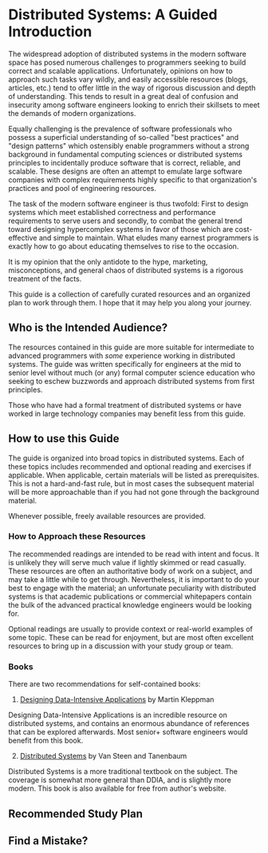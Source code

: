 # Distributed Systems: A Guided Introduction

The widespread adoption of distributed systems in the modern software space has
posed numerous challenges to programmers seeking to build correct and scalable
applications. Unfortunately, opinions on how to approach such tasks vary wildly,
and easily accessible resources (blogs, articles, etc.) tend to offer little in
the way of rigorous discussion and depth of understanding. This tends to result
in a great deal of confusion and insecurity among software engineers looking to
enrich their skillsets to meet the demands of modern organizations.

Equally challenging is the prevalence of software professionals who possess a
superficial understanding of so-called "best practices" and "design patterns"
which ostensibly enable programmers without a strong background in fundamental
computing sciences or distributed systems principles to incidentally produce
software that is correct, reliable, and scalable. These designs are often an
attempt to emulate large software companies with complex requirements highly
specific to that organization's practices and pool of engineering resources.

The task of the modern software engineer is thus twofold: First to design systems
which meet established correctness and performance requirements to serve users
and secondly, to combat the general trend toward designing hypercomplex systems
in favor of those which are cost-effective and simple to maintain. What eludes
many earnest programmers is exactly how to go about educating themselves to rise
to the occasion.

It is my opinion that the only antidote to the hype, marketing, misconceptions,
and general chaos of distributed systems is a rigorous treatment of the facts.

This guide is a collection of carefully curated resources and an organized plan
to work through them. I hope that it may help you along your journey.

## Who is the Intended Audience?

The resources contained in this guide are more suitable for intermediate to
advanced programmers with _some_ experience working in distributed systems. The
guide was written specifically for engineers at the mid to senior level without
much (or any) formal computer science education who seeking to eschew buzzwords
and approach distributed systems from first principles.

Those who have had a formal treatment of distributed systems or have worked in
large technology companies may benefit less from this guide.

## How to use this Guide

The guide is organized into broad topics in distributed systems. Each of these
topics includes recommended and optional reading and exercises if applicable.
When applicable, certain materials will be listed as prerequisites. This is not
a hard-and-fast rule, but in most cases the subsequent material will be more
approachable than if you had not gone through the background material.

Whenever possible, freely available resources are provided.

### How to Approach these Resources

The recommended readings are intended to be read with intent and focus. It is
unlikely they will serve much value if lightly skimmed or read casually. These
resources are often an authoritative body of work on a subject, and may take a
little while to get through. Nevertheless, it is important to do your best to
engage with the material; an unfortunate peculiarity with distributed systems
is that academic publications or commercial whitepapers contain the bulk of the
advanced practical knowledge engineers would be looking for.

Optional readings are usually to provide context or real-world examples of some
topic. These can be read for enjoyment, but are most often excellent resources
to bring up in a discussion with your study group or team.

### Books

There are two recommendations for self-contained books:

1. [Designing Data-Intensive Applications](https://dataintensive.net/) by Martin Kleppman

Designing Data-Intensive Applications is an incredible resource on distributed
systems, and contains an enormous abundance of references that can be explored
afterwards. Most senior+ software engineers would benefit from this book.

2. [Distributed Systems](https://www.distributed-systems.net/index.php/books/ds4/) by Van Steen and Tanenbaum

Distributed Systems is a more traditional textbook on the subject. The coverage
is somewhat more general than DDIA, and is slightly more modern. This book is
also available for free from author's website.

## Recommended Study Plan

## Find a Mistake?

